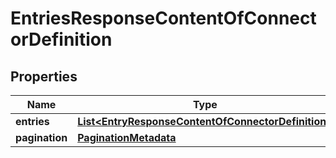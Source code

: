 # EntriesResponseContentOfConnectorDefinition

## Properties
Name | Type | Description | Notes
------------ | ------------- | ------------- | -------------
**entries** | [**List&lt;EntryResponseContentOfConnectorDefinition&gt;**](EntryResponseContentOfConnectorDefinition.md) |  |  [optional]
**pagination** | [**PaginationMetadata**](PaginationMetadata.md) |  |  [optional]
